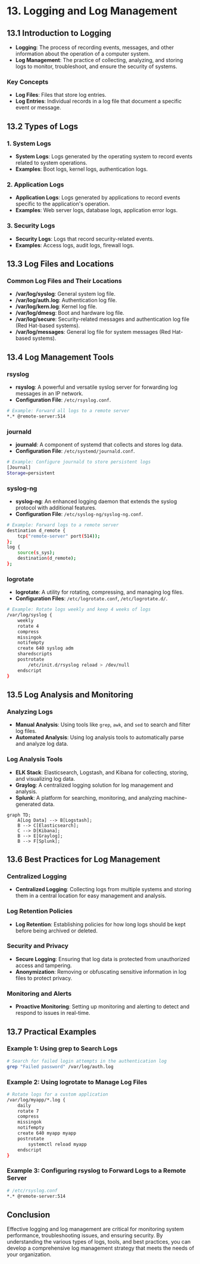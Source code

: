 # 13. Logging and Log Management

## 13.1 Introduction to Logging

- **Logging**: The process of recording events, messages, and other information about the operation of a computer system.
- **Log Management**: The practice of collecting, analyzing, and storing logs to monitor, troubleshoot, and ensure the security of systems.

### Key Concepts

- **Log Files**: Files that store log entries.
- **Log Entries**: Individual records in a log file that document a specific event or message.

## 13.2 Types of Logs

### 1. System Logs

- **System Logs**: Logs generated by the operating system to record events related to system operations.
- **Examples**: Boot logs, kernel logs, authentication logs.

### 2. Application Logs

- **Application Logs**: Logs generated by applications to record events specific to the application's operation.
- **Examples**: Web server logs, database logs, application error logs.

### 3. Security Logs

- **Security Logs**: Logs that record security-related events.
- **Examples**: Access logs, audit logs, firewall logs.

## 13.3 Log Files and Locations

### Common Log Files and Their Locations

- **/var/log/syslog**: General system log file.
- **/var/log/auth.log**: Authentication log file.
- **/var/log/kern.log**: Kernel log file.
- **/var/log/dmesg**: Boot and hardware log file.
- **/var/log/secure**: Security-related messages and authentication log file (Red Hat-based systems).
- **/var/log/messages**: General log file for system messages (Red Hat-based systems).

## 13.4 Log Management Tools

### rsyslog

- **rsyslog**: A powerful and versatile syslog server for forwarding log messages in an IP network.
- **Configuration File**: `/etc/rsyslog.conf`.

```sh
# Example: Forward all logs to a remote server
*.* @remote-server:514
```

### journald

- **journald**: A component of systemd that collects and stores log data.
- **Configuration File**: `/etc/systemd/journald.conf`.

```sh
# Example: Configure journald to store persistent logs
[Journal]
Storage=persistent
```

### syslog-ng

- **syslog-ng**: An enhanced logging daemon that extends the syslog protocol with additional features.
- **Configuration File**: `/etc/syslog-ng/syslog-ng.conf`.

```sh
# Example: Forward logs to a remote server
destination d_remote {
    tcp("remote-server" port(514));
};
log {
    source(s_sys);
    destination(d_remote);
};
```

### logrotate

- **logrotate**: A utility for rotating, compressing, and managing log files.
- **Configuration Files**: `/etc/logrotate.conf`, `/etc/logrotate.d/`.

```sh
# Example: Rotate logs weekly and keep 4 weeks of logs
/var/log/syslog {
    weekly
    rotate 4
    compress
    missingok
    notifempty
    create 640 syslog adm
    sharedscripts
    postrotate
        /etc/init.d/rsyslog reload > /dev/null
    endscript
}
```

## 13.5 Log Analysis and Monitoring

### Analyzing Logs

- **Manual Analysis**: Using tools like `grep`, `awk`, and `sed` to search and filter log files.
- **Automated Analysis**: Using log analysis tools to automatically parse and analyze log data.

### Log Analysis Tools

- **ELK Stack**: Elasticsearch, Logstash, and Kibana for collecting, storing, and visualizing log data.
- **Graylog**: A centralized logging solution for log management and analysis.
- **Splunk**: A platform for searching, monitoring, and analyzing machine-generated data.

```mermaid
graph TD;
    A[Log Data] --> B[Logstash];
    B --> C[Elasticsearch];
    C --> D[Kibana];
    B --> E[Graylog];
    B --> F[Splunk];
```

## 13.6 Best Practices for Log Management

### Centralized Logging

- **Centralized Logging**: Collecting logs from multiple systems and storing them in a central location for easy management and analysis.

### Log Retention Policies

- **Log Retention**: Establishing policies for how long logs should be kept before being archived or deleted.

### Security and Privacy

- **Secure Logging**: Ensuring that log data is protected from unauthorized access and tampering.
- **Anonymization**: Removing or obfuscating sensitive information in log files to protect privacy.

### Monitoring and Alerts

- **Proactive Monitoring**: Setting up monitoring and alerting to detect and respond to issues in real-time.

## 13.7 Practical Examples

### Example 1: Using grep to Search Logs

```sh
# Search for failed login attempts in the authentication log
grep "Failed password" /var/log/auth.log
```

### Example 2: Using logrotate to Manage Log Files

```sh
# Rotate logs for a custom application
/var/log/myapp/*.log {
    daily
    rotate 7
    compress
    missingok
    notifempty
    create 640 myapp myapp
    postrotate
        systemctl reload myapp
    endscript
}
```

### Example 3: Configuring rsyslog to Forward Logs to a Remote Server

```sh
# /etc/rsyslog.conf
*.* @remote-server:514
```

## Conclusion

Effective logging and log management are critical for monitoring system performance, troubleshooting issues, and ensuring security. By understanding the various types of logs, tools, and best practices, you can develop a comprehensive log management strategy that meets the needs of your organization.

